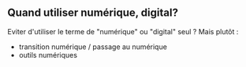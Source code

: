 ## Quand utiliser numérique, digital?
Eviter d'utiliser le terme de "numérique" ou "digital" seul ? Mais plutôt : 
- transition numérique / passage au numérique
- outils numériques